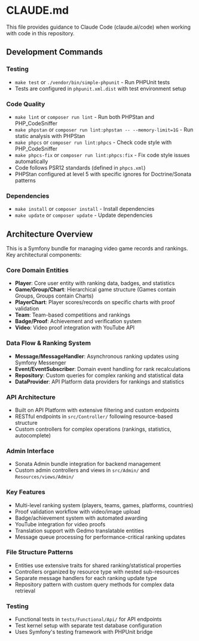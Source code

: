 # CLAUDE.md

This file provides guidance to Claude Code (claude.ai/code) when working with code in this repository.

## Development Commands

### Testing
- `make test` or `./vendor/bin/simple-phpunit` - Run PHPUnit tests
- Tests are configured in `phpunit.xml.dist` with test environment setup

### Code Quality
- `make lint` or `composer run lint` - Run both PHPStan and PHP_CodeSniffer
- `make phpstan` or `composer run lint:phpstan -- --memory-limit=1G` - Run static analysis with PHPStan
- `make phpcs` or `composer run lint:phpcs` - Check code style with PHP_CodeSniffer
- `make phpcs-fix` or `composer run lint:phpcs:fix` - Fix code style issues automatically
- Code follows PSR12 standards (defined in `phpcs.xml`)
- PHPStan configured at level 5 with specific ignores for Doctrine/Sonata patterns

### Dependencies
- `make install` or `composer install` - Install dependencies
- `make update` or `composer update` - Update dependencies

## Architecture Overview

This is a Symfony bundle for managing video game records and rankings. Key architectural components:

### Core Domain Entities
- **Player**: Core user entity with ranking data, badges, and statistics
- **Game/Group/Chart**: Hierarchical game structure (Games contain Groups, Groups contain Charts)
- **PlayerChart**: Player scores/records on specific charts with proof validation
- **Team**: Team-based competitions and rankings
- **Badge/Proof**: Achievement and verification system
- **Video**: Video proof integration with YouTube API

### Data Flow & Ranking System
- **Message/MessageHandler**: Asynchronous ranking updates using Symfony Messenger
- **Event/EventSubscriber**: Domain event handling for rank recalculations
- **Repository**: Custom queries for complex ranking and statistical data
- **DataProvider**: API Platform data providers for rankings and statistics

### API Architecture
- Built on API Platform with extensive filtering and custom endpoints
- RESTful endpoints in `src/Controller/` following resource-based structure
- Custom controllers for complex operations (rankings, statistics, autocomplete)

### Admin Interface
- Sonata Admin bundle integration for backend management
- Custom admin controllers and views in `src/Admin/` and `Resources/views/Admin/`

### Key Features
- Multi-level ranking system (players, teams, games, platforms, countries)
- Proof validation workflow with video/image upload
- Badge/achievement system with automated awarding
- YouTube integration for video proofs
- Translation support with Gedmo translatable entities
- Message queue processing for performance-critical ranking updates

### File Structure Patterns
- Entities use extensive traits for shared ranking/statistical properties
- Controllers organized by resource type with nested sub-resources
- Separate message handlers for each ranking update type
- Repository pattern with custom query methods for complex data retrieval

### Testing
- Functional tests in `tests/Functional/Api/` for API endpoints
- Test kernel setup with separate test database configuration
- Uses Symfony's testing framework with PHPUnit bridge